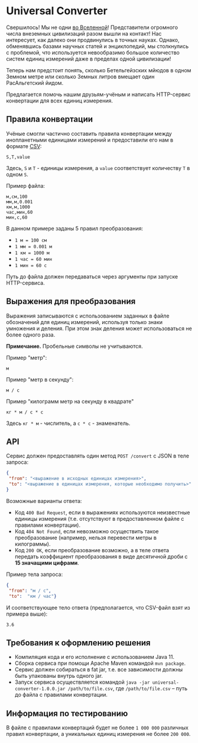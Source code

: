# Universal Converter
Свершилось! Мы не одни [во Вселенной](https://habr.com/ru/company/skbkontur/blog/518490/)!
Представители огромного числа внеземных цивилизаций разом вышли на контакт!
Нас интересует, как далеко они продвинулись в точных науках.
Однако, обменявшись базами научных статей и энциклопедий, мы столкнулись с проблемой,
что используется невообразимо большое количество систем единиц измерений даже в пределах одной цивилизации!

Теперь нам предстоит понять, сколько Бетельгейзских мйюдов в одном Земном метре
или сколько Земных литров вмещает один РасАльгетский йидом.

Предлагается помочь нашим друзьям-учёным и написать HTTP-сервис конвертации для всех единиц измерения.

## Правила конвертации
Учёные смогли частично составить правила конвертации между инопланетными единицами измерений
и предоставили его нам в формате [CSV](https://en.wikipedia.org/wiki/Comma-separated_values):
```csv
S,T,value
```
Здесь, `S` и `T` - единицы измерения, а `value` соответствует количеству `T` в одном `S`.

Пример файла:
```csv
м,см,100
мм,м,0.001
км,м,1000
час,мин,60
мин,с,60
```
В данном примере заданы 5 правил преобразования:
- `1 м = 100 см`
- `1 мм = 0.001 м`
- `1 км = 1000 м`
- `1 час = 60 мин`
- `1 мин = 60 с`

Путь до файла должен передаваться через аргументы при запуске HTTP-сервиса.

## Выражения для преобразования
Выражения записываются с использованием заданных в файле обозначений для единиц измерений,
используя только знаки умножения и деления.
При этом знак деления может использоваться не более одного раза.

**Примечание.** Пробельные символы не учитываются.

Пример "метр":
```text
м
```

Пример "метр в секунду":
```text
м / с
```

Пример "килограмм метр на секунду в квадрате"
```text
кг * м / с * с
```
Здесь `кг * м` - числитель, а `c * c` - знаменатель.

## API
Сервис должен предоставлять один метод `POST /convert` с JSON в теле запроса: 
```json
{
 "from": "<выражение в исходных единицах измерения>",
 "to": "<выражение в единицах измерения, которые необходимо получить>"
}
```

Возможные варианты ответа:
- Код `400 Bad Request`, если в выражениях используются неизвестные единицы измерения
(т.е. отсутствуют в предоставленном файле с правилами конвертации).
- Код `404 Not Found`, если невозможно осуществить такое преобразование
(например, нельзя перевести метры в килограммы).
- Код `200 OK`, если преобразование возможно,
а в теле ответа передать коэффициент преобразования в виде десятичной дроби с **15 значащими цифрами**.

Пример тела запроса:
```json
{
 "from": "м / с",
 "to":  "км / час"} 
```
И соответствующее тело ответа (предполагается, что CSV-файл взят из примера выше):
```text
3.6
```

## Требования к оформлению решения
- Компиляция кода и его исполнение c использованием Java 11.
- Сборка сервиса при помощи Apache Maven командой `mvn package`.
- Сервис должен собираться в fat jar, т.е. все зависимости должны быть упакованы внутрь одного jar.
- Запуск сервиса осуществляется командой `java -jar universal-converter-1.0.0.jar /path/to/file.csv`,
где `/path/to/file.csv` – путь до файла с правилами конвертации.

## Информация по тестированию
В файле с правилами конвертаций будет не более `1 000 000` различных правил конвертации, а уникальных единиц измерения не более `200 000`. 